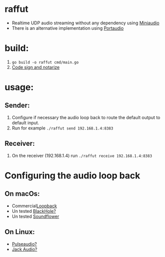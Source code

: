# raffut
- Realtime UDP audio streaming without any dependency using [Miniaudio](https://miniaud.io)
- There is an alternative implementation using [Portaudio](https://github.com/benoit-pereira-da-silva/raffut-portaudio)

# build:
1. `go build -o raffut cmd/main.go`
2. [Code sign and notarize](https://artyom.dev/notarizing-go-binaries-for-macos.html)

# usage:
## Sender:
1. Configure if necessary the audio loop back to route the default output to default input.
2. Run for example `./raffut send 192.168.1.4:8383`

## Receiver:
1. On the receiver (192.168.1.4) run `./raffut receive 192.168.1.4:8383`

# Configuring the audio loop back
## On macOs:
- Commercial[Loopback](https://rogueamoeba.com/loopback/)
- Un tested [BlackHole?](https://github.com/ExistentialAudio/BlackHole)
- Un tested [Soundflower](https://github.com/mattingalls/Soundflower)

## On Linux:
- [Pulseaudio?](https://gitlab.freedesktop.org/pulseaudio/pulseaudio)
- [Jack Audio?](https://jackaudio.org) 
